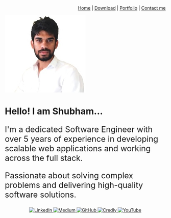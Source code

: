 <div align="right">
  <a href="https://satwash.github.io/MyResume/">Home</a> | 
  <a href="https://yourwebsite.com/Resume">Download</a> | 
  <a href="https://yourwebsite.com/portfolio" target="_blank">Portfolio</a> |
  <a href="https://satwash.github.io/contactme.md" target="_blank">Contact me</a>
</div>

![profile](bin/profile.jpg)
# Hello! I am Shubham...

<div align="left" style="font-size: 25px;">
  <p>I'm a dedicated Software Engineer with over 5 years of experience in developing scalable web applications and working across the full stack.</p>
  <p>Passionate about solving complex problems and delivering high-quality software solutions.</p>
</div>




<div align="center">
    <a href="https://www.linkedin.com/in/shubahm07" target="_blank">
        <img src="https://img.shields.io/badge/LinkedIn-0e76a8?style=for-the-badge&logo=linkedin&logoColor=white" alt="LinkedIn">
    </a>
    <a href="https://medium.com/@yourusername" target="_blank">
        <img src="https://img.shields.io/badge/Medium-12100E?style=for-the-badge&logo=medium&logoColor=white" alt="Medium">
    </a>
    <a href="https://github.com/satwash" target="_blank">
        <img src="https://img.shields.io/badge/GitHub-171515?style=for-the-badge&logo=github&logoColor=white" alt="GitHub">
    </a>
    <a href="https://www.credly.com/users/shubahm/badges" target="_blank">
        <img src="https://img.shields.io/badge/Credly-003a6e?style=for-the-badge&logo=credly&logoColor=white" alt="Credly">
    </a>

  <a href="https://www.youtube.com/channel/yourchannel" target="_blank">
        <img src="https://img.shields.io/badge/YouTube-FF0000?style=for-the-badge&logo=youtube&logoColor=white" alt="YouTube">
    </a>
</div>
